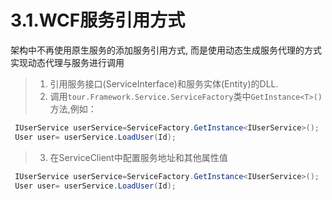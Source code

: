 # 3.1.WCF服务引用方式
架构中不再使用原生服务的添加服务引用方式, 而是使用动态生成服务代理的方式实现动态代理与服务进行调用
>1. 引用服务接口(ServiceInterface)和服务实体(Entity)的DLL.
>2. 调用```tour.Framework.Service.ServiceFactory```类中```GetInstance<T>()```方法,例如：
```C#
 IUserService userService=ServiceFactory.GetInstance<IUserService>();
 User user= userService.LoadUser(Id);
```
>3. 在ServiceClient中配置服务地址和其他属性值


```C#
 IUserService userService=ServiceFactory.GetInstance<IUserService>();
 User user= userService.LoadUser(Id);
```